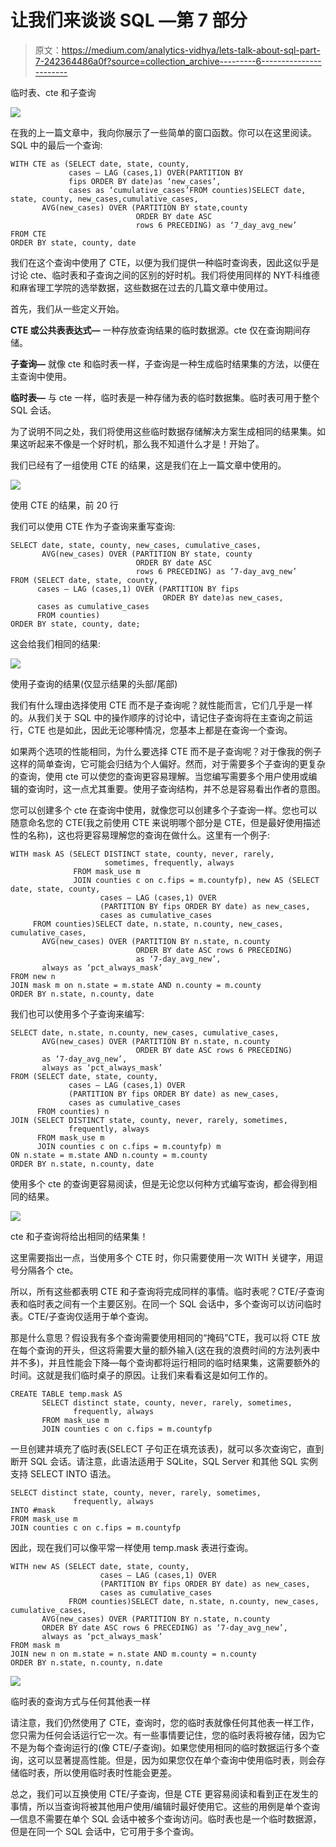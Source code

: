 # 让我们来谈谈 SQL —第 7 部分

> 原文：<https://medium.com/analytics-vidhya/lets-talk-about-sql-part-7-242364486a0f?source=collection_archive---------6----------------------->

临时表、cte 和子查询

![](img/6b8b5c604470e1f68c5c70bc9b7829f9.png)

在我的上一篇文章中，我向你展示了一些简单的窗口函数。你可以在这里阅读。SQL 中的最后一个查询:

```
WITH CTE as (SELECT date, state, county,
             cases — LAG (cases,1) OVER(PARTITION BY 
             fips ORDER BY date)as ‘new_cases’,
             cases as ‘cumulative_cases’FROM counties)SELECT date, state, county, new_cases,cumulative_cases,
       AVG(new_cases) OVER (PARTITION BY state,county 
                            ORDER BY date ASC
                            rows 6 PRECEDING) as ‘7_day_avg_new’
FROM CTE
ORDER BY state, county, date
```

我们在这个查询中使用了 CTE，以便为我们提供一种临时查询表，因此这似乎是讨论 cte、临时表和子查询之间的区别的好时机。我们将使用同样的 NYT·科维德和麻省理工学院的选举数据，这些数据在过去的几篇文章中使用过。

首先，我们从一些定义开始。

**CTE 或公共表表达式—** 一种存放查询结果的临时数据源。cte 仅在查询期间存储。

**子查询—** 就像 cte 和临时表一样，子查询是一种生成临时结果集的方法，以便在主查询中使用。

**临时表—** 与 cte 一样，临时表是一种存储为表的临时数据集。临时表可用于整个 SQL 会话。

为了说明不同之处，我们将使用这些临时数据存储解决方案生成相同的结果集。如果这听起来不像是一个好时机，那么我不知道什么才是！开始了。

我们已经有了一组使用 CTE 的结果，这是我们在上一篇文章中使用的。

![](img/15580178df2c32d81ddfaab2409dfe2f.png)

使用 CTE 的结果，前 20 行

我们可以使用 CTE 作为子查询来重写查询:

```
SELECT date, state, county, new_cases, cumulative_cases,
       AVG(new_cases) OVER (PARTITION BY state, county 
                            ORDER BY date ASC
                            rows 6 PRECEDING) as ‘7-day_avg_new’
FROM (SELECT date, state, county,
      cases — LAG (cases,1) OVER (PARTITION BY fips 
                                  ORDER BY date)as new_cases,
      cases as cumulative_cases
      FROM counties)
ORDER BY state, county, date;
```

这会给我们相同的结果:

![](img/09472c76487b25e0ce84c408f4812921.png)

使用子查询的结果(仅显示结果的头部/尾部)

我们有什么理由选择使用 CTE 而不是子查询呢？就性能而言，它们几乎是一样的。从我们关于 SQL 中的操作顺序的讨论中，请记住子查询将在主查询之前运行，CTE 也是如此，因此无论哪种情况，您基本上都是在查询一个查询。

如果两个选项的性能相同，为什么要选择 CTE 而不是子查询呢？对于像我的例子这样的简单查询，它可能会归结为个人偏好。然而，对于需要多个子查询的更复杂的查询，使用 cte 可以使您的查询更容易理解。当您编写需要多个用户使用或编辑的查询时，这一点尤其重要。使用子查询结构，并不总是容易看出作者的意图。

您可以创建多个 cte 在查询中使用，就像您可以创建多个子查询一样。您也可以随意命名您的 CTE(我之前使用 CTE 来说明哪个部分是 CTE，但是最好使用描述性的名称)，这也将更容易理解您的查询在做什么。这里有一个例子:

```
WITH mask AS (SELECT DISTINCT state, county, never, rarely,
                     sometimes, frequently, always
              FROM mask_use m
              JOIN counties c on c.fips = m.countyfp), new AS (SELECT date, state, county,
                    cases — LAG (cases,1) OVER
                    (PARTITION BY fips ORDER BY date) as new_cases,
                    cases as cumulative_cases
     FROM counties)SELECT date, n.state, n.county, new_cases, cumulative_cases,
       AVG(new_cases) OVER (PARTITION BY n.state, n.county 
                            ORDER BY date ASC rows 6 PRECEDING) 
                            as ‘7-day_avg_new’, 
       always as ‘pct_always_mask’
FROM new n
JOIN mask m on n.state = m.state AND n.county = m.county
ORDER BY n.state, n.county, date
```

我们也可以使用多个子查询来编写:

```
SELECT date, n.state, n.county, new_cases, cumulative_cases,
       AVG(new_cases) OVER (PARTITION BY n.state, n.county 
                            ORDER BY date ASC rows 6 PRECEDING) 
       as ‘7-day_avg_new’, 
       always as ‘pct_always_mask’
FROM (SELECT date, state, county,
             cases — LAG (cases,1) OVER
             (PARTITION BY fips ORDER BY date) as new_cases,
             cases as cumulative_cases
      FROM counties) n
JOIN (SELECT DISTINCT state, county, never, rarely, sometimes,  
             frequently, always
      FROM mask_use m
      JOIN counties c on c.fips = m.countyfp) m
ON n.state = m.state AND n.county = m.county
ORDER BY n.state, n.county, date
```

使用多个 cte 的查询更容易阅读，但是无论您以何种方式编写查询，都会得到相同的结果。

![](img/e69fe63da6e681ea0a34f9f0cd5771f1.png)

cte 和子查询将给出相同的结果集！

这里需要指出一点，当使用多个 CTE 时，你只需要使用一次 WITH 关键字，用逗号分隔各个 cte。

所以，所有这些都表明 CTE 和子查询将完成同样的事情。临时表呢？CTE/子查询表和临时表之间有一个主要区别。在同一个 SQL 会话中，多个查询可以访问临时表。CTE/子查询仅适用于单个查询。

那是什么意思？假设我有多个查询需要使用相同的“掩码”CTE，我可以将 CTE 放在每个查询的开头，但这将需要大量的额外输入(这在我的浪费时间的方法列表中并不多)，并且性能会下降—每个查询都将运行相同的临时结果集，这需要额外的时间。这就是我们临时桌子的原因。让我们来看看这是如何工作的。

```
CREATE TABLE temp.mask AS
       SELECT distinct state, county, never, rarely, sometimes,
              frequently, always
       FROM mask_use m
       JOIN counties c on c.fips = m.countyfp
```

一旦创建并填充了临时表(SELECT 子句正在填充该表)，就可以多次查询它，直到断开 SQL 会话。请注意，此语法适用于 SQLite，SQL Server 和其他 SQL 实例支持 SELECT INTO 语法。

```
SELECT distinct state, county, never, rarely, sometimes,
              frequently, always
INTO #mask
FROM mask_use m
JOIN counties c on c.fips = m.countyfp
```

因此，现在我们可以像平常一样使用 temp.mask 表进行查询。

```
WITH new AS (SELECT date, state, county,
                    cases — LAG (cases,1) OVER
                    (PARTITION BY fips ORDER BY date) as new_cases,
                    cases as cumulative_cases
             FROM counties)SELECT date, n.state, n.county, new_cases, cumulative_cases,
       AVG(new_cases) OVER (PARTITION BY n.state, n.county 
       ORDER BY date ASC rows 6 PRECEDING) as ‘7-day_avg_new’,
       always as ‘pct_always_mask’
FROM mask m
JOIN new n on m.state = n.state AND m.county = n.county
ORDER BY n.state, n.county, n.date
```

![](img/810cd86c4f6d3cda167fda36ae680b15.png)

临时表的查询方式与任何其他表一样

请注意，我们仍然使用了 CTE，查询时，您的临时表就像任何其他表一样工作，您只需为任何会话运行它一次。有一些事情要记住，您的临时表将被存储，因为它不是为每个查询运行的(像 CTE/子查询)。如果您使用相同的临时数据运行多个查询，这可以显著提高性能。但是，因为如果您仅在单个查询中使用临时表，则会存储临时表，所以使用临时表时性能会更差。

总之，我们可以互换使用 CTE/子查询，但是 CTE 更容易阅读和看到正在发生的事情，所以当查询将被其他用户使用/编辑时最好使用它。这些的用例是单个查询—信息不需要在单个 SQL 会话中被多个查询访问。临时表也是一个临时数据源，但是在同一个 SQL 会话中，它可用于多个查询。
